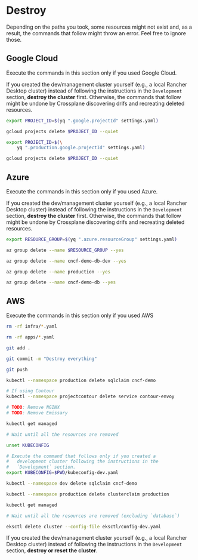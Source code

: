 # Destroy

Depending on the paths you took, some resources might not exist and, as a result, the commands that follow might throw an error. Feel free to ignore those.

## Google Cloud

Execute the commands in this section only if you used Google Cloud.

If you created the dev/management cluster yourself (e.g., a local Rancher Desktop cluster) instead of following the instructions in the `Development` section, **destroy the cluster** first. Otherwise, the commands that follow might be undone by Crossplane discovering drifs and recreating deleted resources.

```bash
export PROJECT_ID=$(yq ".google.projectId" settings.yaml)

gcloud projects delete $PROJECT_ID --quiet

export PROJECT_ID=$(\
    yq ".production.google.projectId" settings.yaml)

gcloud projects delete $PROJECT_ID --quiet
```

## Azure

Execute the commands in this section only if you used Azure.

If you created the dev/management cluster yourself (e.g., a local Rancher Desktop cluster) instead of following the instructions in the `Development` section, **destroy the cluster** first. Otherwise, the commands that follow might be undone by Crossplane discovering drifs and recreating deleted resources.

```bash
export RESOURCE_GROUP=$(yq ".azure.resourceGroup" settings.yaml)

az group delete --name $RESOURCE_GROUP --yes

az group delete --name cncf-demo-db-dev --yes

az group delete --name production --yes

az group delete --name cncf-demo-db --yes
```

## AWS

Execute the commands in this section only if you used AWS

```bash
rm -rf infra/*.yaml

rm -rf apps/*.yaml

git add .

git commit -m "Destroy everything"

git push

kubectl --namespace production delete sqlclaim cncf-demo

# If using Contour
kubectl --namespace projectcontour delete service contour-envoy

# TODO: Remove NGINX
# TODO: Remove Emissary

kubectl get managed

# Wait until all the resources are removed

unset KUBECONFIG

# Execute the command that follows only if you created a
#   development cluster following the instructions in the
#   `Development` section.
export KUBECONFIG=$PWD/kubeconfig-dev.yaml

kubectl --namespace dev delete sqlclaim cncf-demo

kubectl --namespace production delete clusterclaim production

kubectl get managed

# Wait until all the resources are removed (excluding `database`)

eksctl delete cluster --config-file eksctl/config-dev.yaml
```

If you created the dev/management cluster yourself (e.g., a local Rancher Desktop cluster) instead of following the instructions in the `Development` section, **destroy or reset the cluster**.
